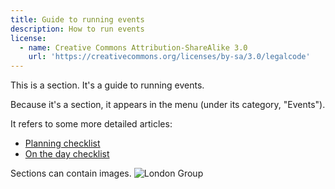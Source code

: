 ```yaml
---
title: Guide to running events
description: How to run events
license:
  - name: Creative Commons Attribution-ShareAlike 3.0
    url: 'https://creativecommons.org/licenses/by-sa/3.0/legalcode'
---
```

This is a section. It's a guide to running events.  

Because it's a section, it appears in the menu (under its category, "Events").  

It refers to some more detailed articles:

* [Planning checklist](/events/articles/planning-checklist)
* [On the day checklist](/events/articles/on-the-day-checklist)

Sections can contain images.
![London Group](/img/london_group.jpg)
